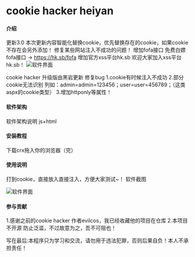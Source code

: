 # cookie hacker heiyan

#### 介绍
更新3.0
本次更新内容智能化替换cookie，优先替换存在的cookie，如果cookie不存在会另外添加！
修复某些网站注入不成功的问题！
增加fofa接口
免费白嫖fofa接口
→
https://hk.sb/fofa
增加官方xss平台hk.sb
欢迎大家加入xss平台hk.sb！
![软件界面](https://cookiehacker.com/ck32.png "maun.png")

cookie hacker 升级版由黑岩更新 修复bug
1.cookie有时候注入不成功
2.部分cookie无法识别 列如：admin=admin=123456；user=user=456789；（这类aspx的cookie类型）
3.增加httponly等属性！

#### 软件架构
软件架构说明
js+html


#### 安装教程

下载crx拖入你的浏览器（完）

#### 使用说明

打到cookie，直接放入直接注入，方便大家测试~！
软件截图



![软件界面](https://raw.githubusercontent.com/heiyanmaster/cookiehacker/master/ck123.PNG "maun.png")

#### 参与贡献

1.感谢之前的cookie hacker 作者evilcos，我已经收藏他的项目在仓库
2.本项目不开源 防止泛滥，不过故意为之，吾不可阻也！



写在最后:本程序只为学习和交流，请勿用于违法犯罪，否则后果自负！本人不承担责任！
